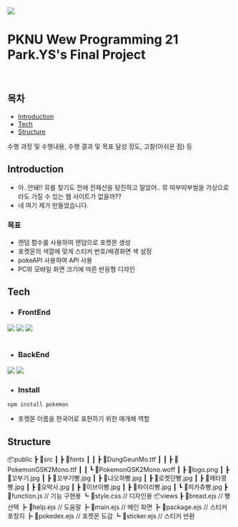 

<img src="https://capsule-render.vercel.app/api?type=waving&color=auto&height=200&section=header&text=POKEPOKE&fontSize=90" />

# PKNU Wew Programming 21 Park.YS's Final Project

<br>

## <strong>목차</strong>
- [Introduction](#introduction)
- [Tech](#tech)
- [Structure](#structure)
 
 
 수행 과정 및
수행내용, 수행 결과 및 목표 달성 정도, 고찰(아쉬운 점) 등


## <strong>Introduction</strong>
- 아..안돼!! 뮤를 찾기도 전에 전재산을 탕진하고 말았어.. 뮤 띠부띠부씰을 가상으로라도 가질 수 있는 웹 사이트가 없을까??
- 네 여기 제가 만들었습니다. 

### 목표
- 랜덤 함수를 사용하여 랜덤으로 포켓몬 생성
- 포켓몬의 색깔에 맞게 스티커 번호/배경화면 색 설정
- pokeAPI 사용하여 API 사용
- PC와 모바일 화면 크기에 따른 반응형 디자인

## <strong>Tech</strong>

- ###  FrontEnd
<div>
  <img src="https://img.shields.io/badge/HTML5-E34F26?style=flat-square&logo=html5&logoColor=white"/>
  <img src="https://img.shields.io/badge/CSS3-1572B6?style=flat-square&logo=css3&logoColor=white"/>
  <img src="https://img.shields.io/badge/JavaScript-F7DF1E?style=flat-square&logo=javascript&logoColor=black"/>
</div>
<br>

- ### BackEnd
<div>
 <img src="https://img.shields.io/badge/node.js-339933?style=for-the-badge&logo=Node.js&logoColor=white">
 <img src="https://img.shields.io/badge/express-000000?style=for-the-badge&logo=express&logoColor=white">
</div>

- ### Install
```
npm install pokemon
```
- 포켓몬 이름을 한국어로 표현하기 위한 매개체 역할
## <strong>Structure</strong>
📦public
 ┣ 📂src
 ┃ ┣ 📂fonts
 ┃ ┃ ┣ 📜DungGeunMo.ttf
 ┃ ┃ ┣ 📜PokemonGSK2Mono.ttf
 ┃ ┃ ┗ 📜PokemonGSK2Mono.woff
 ┃ ┣ 📜logo.png
 ┃ ┣ 📜꼬부기.jpg
 ┃ ┣ 📜꼬부기빵.jpg
 ┃ ┣ 📜냐오하빵.jpg
 ┃ ┣ 📜로켓단빵.jpg
 ┃ ┣ 📜메타몽빵.jpg
 ┃ ┣ 📜오박사.jpg
 ┃ ┣ 📜이브이빵.jpg
 ┃ ┣ 📜파이리빵.jpg
 ┃ ┗ 📜피카츄빵.jpg
 ┣ 📜function.js // 기능 구현용
 ┗ 📜style.css // 디자인용
📦views
 ┣ 📜bread.ejs // 빵 선택
 ┣ 📜help.ejs // 도움말 
 ┣ 📜main.ejs // 메인 화면
 ┣ 📜package.ejs // 스티커 포장지 
 ┣ 📜pokedex.ejs // 포켓몬 도감
 ┗ 📜sticker.ejs // 스티커 반환
